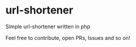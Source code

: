 # url-shortener
Simple url-shortener written in php

Feel free to contribute, open PRs, Issues and so on!
